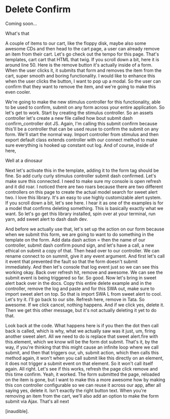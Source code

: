 # Delete Confirm

Coming soon...

What's that

A couple of items to our cart, like the floppy disk, maybe also some awesome CDs and
then head to the cart page, a user can already remove an item from their cart. Let's
go check out the tempo for this page. That's templates, cart cart that HTML that
twig. If you scroll down a bit, here it is around line 50. Here is the remove button
it's actually inside of a form. When the user clicks it, it submits that form and
removes the item from the cart, super smooth and boring functionality. I would like
to enhance this when the user clicks the button, I want to pop up a modal. So the
user can confirm that they want to remove the item, and we're going to make this even
cooler.

We're going to make the new stimulus controller for this functionality, able to be
used to confirm, submit on any form across your entire application. So let's get to
work. Start by creating the stimulus controller. So an assets controller let's create
a new file called how bout submit dash confirm_controller dot JS. Again, I'm calling
this submit confirm because this'll be a controller that can be used reuse to confirm
the submit on any form. We'll start the normal way. Import controller from stimulus
and then export default class extends controller with our connect method to make sure
everything is hooked up constant out log. And of course, inside of here,

Well at a dinosaur

Next let's activate this in the template, adding it to the form tag should be fine.
So add curly curly stimulus controller submit dash confirmed. Let's make sure this
connected. I need to make sure my console is open refresh and it did roar. I noticed
there are two roars because there are two different controllers on this page to
create the actual model search for sweet alert two. I love this library. It's an easy
to use highly customizable alert system. If you scroll down a bit, let's see here. I
hear it as one of the examples is for a model that confirms deleting something. This
is basically exactly what we want. So let's go get this library installed, spin over
at your terminal, run yarn, add sweet alert to dash dash dev.

And before we actually use that, let's set up the action on our form because when we
submit this form, we are going to want to do something in the template on the form.
Add data dash action = then the name of our controller, submit dash confirm pound
sign, and let's have a call, a new ethical on submit a copy of that. Then head over
to our controller. We can rename connect to on summit, give it any event argument.
And first let's call it event that prevented the fault so that the form doesn't
submit immediately. And then let's console that log event just so we can see this
working okay. Back over refresh hit, remove and awesome. We can see the submit event
is being triggered so far. So good. Now let's bring in sweet alert back over in the
docs. Copy this entire delete example and in the controller, remove the log and paste
and for this SWA out, make sure to import sweet alert on top. So that is import SWA L
from sweet alert to cool. Let's try it. I'll go back to our site. Refresh here,
remove in Tata. So awesome. If we click cancel, nothing happens. And if we click yes,
delete it. Then we get this other message, but it's not actually deleting it yet to
do that.

Look back at the code. What happens here is if you then the dot then call back is
called, which is why, what we actually saw was it just, um, firing another sweet
alert. All we need to do is replace that sweet alert.fire with this.element, which we
know will be the form dot submit. That's it, by the way, if you're thinking that this
might cause an infinite loop where we call submit, and then that triggers our, uh,
submit action, which then calls this method again, it won't when you call submit like
this directly on an element, it does not trigger a submit event on that element. So
it won't call itself again. All right. Let's see if this works, refresh the page
click remove and this time confirm. Yeah, it worked. The form submitted the page,
reloaded on the item is gone, but I want to make this a more awesome how by making
this con controller configurable so we can reuse it across our app, after all saying
yes, delete it. Isn't exactly the right button text. When you're removing an item
from the cart, we'll also add an option to make the form submit via Ajax. That's all
next

[inaudible].

